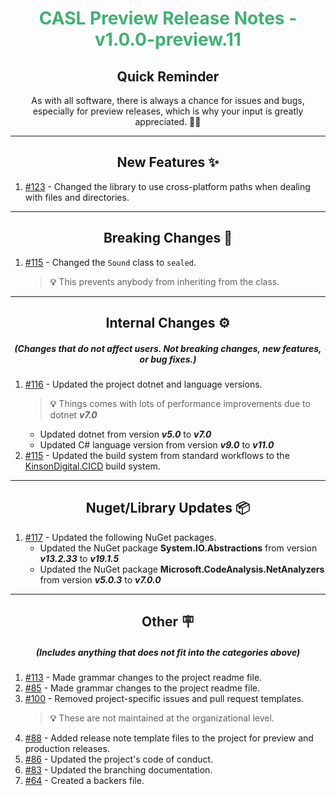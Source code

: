 <h1 align="center" style='color:mediumseagreen;font-weight:bold'>
    CASL Preview Release Notes - v1.0.0-preview.11
</h1>

<h2 align="center" style='font-weight:bold'>Quick Reminder</h2>

<div align="center">

As with all software, there is always a chance for issues and bugs, especially for preview releases, which is why your input is greatly appreciated. 🙏🏼
</div>

---

<h2 style="font-weight:bold" align="center">New Features ✨</h2>

1. [#123](https://github.com/KinsonDigital/CASL/issues/123) - Changed the library to use cross-platform paths when dealing with files and directories.

---

<h2 style="font-weight:bold" align="center">Breaking Changes 🧨</h2>

1. [#115](https://github.com/KinsonDigital/CASL/issues/115) - Changed the `Sound` class to `sealed`.
   > **💡** This prevents anybody from inheriting from the class.



---

<h2 style="font-weight:bold" align="center">Internal Changes ⚙️</h2>
<h5 align="center">(Changes that do not affect users.  Not breaking changes, new features, or bug fixes.)</h5>

1. [#116](https://github.com/KinsonDigital/CASL/issues/116) - Updated the project dotnet and language versions.
   > **💡** Things comes with lots of performance improvements due to dotnet _**v7.0**_
   - Updated dotnet from version _**v5.0**_ to _**v7.0**_
   - Updated C# language version from version _**v9.0**_ to _**v11.0**_
2. [#115](https://github.com/KinsonDigital/CASL/issues/115) - Updated the build system from standard workflows to the [KinsonDigital.CICD](https://kinsondigital.cicd) build system.
---

<h2 style="font-weight:bold" align="center">Nuget/Library Updates 📦</h2>

1. [#117](https://github.com/KinsonDigital/CASL/issues/117) - Updated the following NuGet packages.
   - Updated the NuGet package **System.IO.Abstractions** from version _**v13.2.33**_ to _**v19.1.5**_
   - Updated the NuGet package **Microsoft.CodeAnalysis.NetAnalyzers** from version _**v5.0.3**_ to _**v7.0.0**_

---

<h2 style="font-weight:bold" align="center">Other 🪧</h2>
<h5 align="center">(Includes anything that does not fit into the categories above)</h5>

1. [#113](https://github.com/KinsonDigital/CASL/issues/113) - Made grammar changes to the project readme file.
2. [#85](https://github.com/KinsonDigital/CASL/issues/85) - Made grammar changes to the project readme file.
3. [#100](https://github.com/KinsonDigital/CASL/issues/100) - Removed project-specific issues and pull request templates.
   > **💡** These are not maintained at the organizational level.
4. [#88](https://github.com/KinsonDigital/CASL/issues/88) - Added release note template files to the project for preview and production releases.
5. [#86](https://github.com/KinsonDigital/CASL/issues/86) - Updated the project's code of conduct.
6. [#83](https://github.com/KinsonDigital/CASL/issues/83) - Updated the branching documentation.
7. [#64](https://github.com/KinsonDigital/CASL/issues/64) - Created a backers file.
